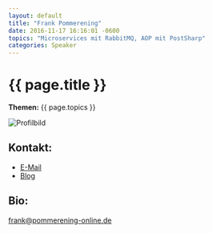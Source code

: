 ```yaml
---
layout: default
title: "Frank Pommerening"
date: 2016-11-17 16:16:01 -0600
topics: "Microservices mit RabbitMQ, AOP mit PostSharp"
categories: Speaker
---
```


# {{ page.title }}

**Themen:** {{ page.topics }}

![Profilbild](/assets/img/speakers/dummy.jpg)

## Kontakt:
- [E-Mail](mailto:bjoern@bjro.de)
- [Blog](http://www.bjro.de/)

## Bio:

frank@pommerening-online.de